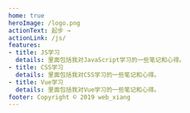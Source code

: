 ```yaml
---
home: true
heroImage: /logo.png
actionText: 起步 →
actionLink: /js/
features:
- title: JS学习
  details: 里面包括我对JavaScript学习的一些笔记和心得。
- title: CSS学习
  details: 里面包括我对CSS学习的一些笔记和心得。
- title: Vue学习
  details: 里面包括我对Vue学习的一些笔记和心得。
footer: Copyright © 2019 web_xiang
---
```

